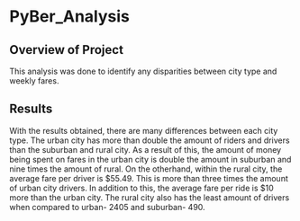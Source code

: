 # PyBer_Analysis

## Overview of Project
This analysis was done to identify any disparities between city type and weekly fares.

## Results
With the results obtained, there are many differences between each city type. The urban city has more than double the amount of riders and drivers than the suburban and rural city. As a result of this, the amount of money being spent on fares in the urban city is double the amount in suburban and nine times the amount of rural. On the otherhand, within the rural city, the average fare per driver is $55.49. This is more than three times the amount of urban city drivers. In addition to this, the average fare per ride is $10 more than the urban city. The rural city also has the least amount of drivers when compared to urban- 2405 and suburban- 490.